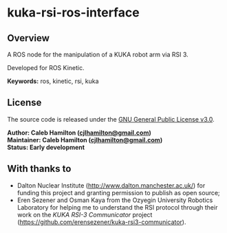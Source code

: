# kuka-rsi-ros-interface


## Overview

A ROS node for the manipulation of a KUKA robot arm via RSI 3.

Developed for ROS Kinetic.

**Keywords:** ros, kinetic, rsi, kuka


## License

The source code is released under the [GNU General Public License v3.0](kuka_rsi_ros_interface/LICENSE).

**Author: Caleb Hamilton (cjlhamilton@gmail.com)  
Maintainer: Caleb Hamilton (cjlhamilton@gmail.com)  
Status: Early development**


## With thanks to

- Dalton Nuclear Institute (http://www.dalton.manchester.ac.uk/) for funding this project and granting permission to publish as open source;
- Eren Sezener and Osman Kaya from the Ozyegin University Robotics Laboratory for helping me to understand the RSI protocol through their work on the *KUKA RSI-3 Communicator* project (https://github.com/erensezener/kuka-rsi3-communicator).
